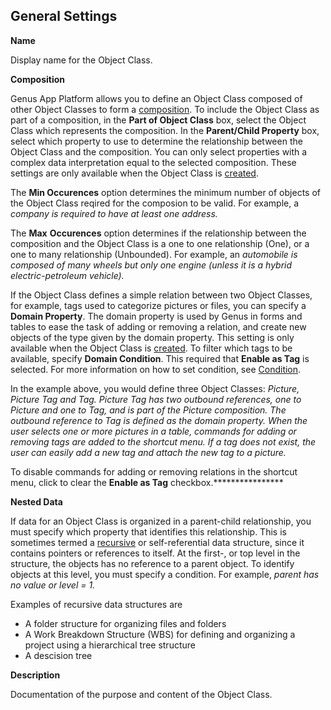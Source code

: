 ## General Settings

**Name**

Display name for the Object Class.

**Composition**

Genus App Platform allows you to define an Object Class composed of other Object Classes to form a [composition](../../../installation-and-configuration/composition.md "Composition"). To include the Object Class as part of a composition, in the **Part of Object Class** box, select the Object Class which represents the composition. In the **Parent/Child Property** box, select which property to use to determine the relationship between the Object Class and the composition. You can only select properties with a complex data interpretation equal to the selected composition. These settings are only available when the Object Class is [created](../../data/object-class/create-a-new-object-domain.md).

The **Min Occurences** option determines the minimum number of objects of the Object Class reqired for the composion to be valid. For example, a <span style="FONT-STYLE: italic">company is required to have at least one <span style="FONT-STYLE: italic">address.

The **Max** **Occurences** option determines if the relationship between the composition and the Object Class is a one to one relationship (One), or a one to many relationship (Unbounded). For example, an <span style="FONT-STYLE: italic">automobile is composed of many <span style="FONT-STYLE: italic">wheels but only one <span style="FONT-STYLE: italic">engine (unless it is a hybrid electric-petroleum vehicle).

If the Object Class defines a simple relation between two Object Classes, for example, tags used to categorize pictures or files, you can specify a **Domain Property**. The domain property is used by Genus in forms and tables to ease the task of adding or removing a relation, and create new objects of the type given by the domain property. This setting is only available when the Object Class is [created](../../data/object-class/create-a-new-object-domain.md). To filter which tags to be available, specify **Domain Condition**. This required that **Enable as Tag** is selected. For more information on how to set condition, see [Condition](../../common-concepts/conditions.md).

In the example above, you would define three Object Classes: <span style="FONT-STYLE: italic">Picture, <span style="FONT-STYLE: italic">Picture Tag and <span style="FONT-STYLE: italic">Tag. <span style="FONT-STYLE: italic">Picture Tag has two outbound references, one to <span style="FONT-STYLE: italic">Picture and one to <span style="FONT-STYLE: italic">Tag, and is part of the <span style="FONT-STYLE: italic">Picture composition. The outbound reference to <span style="FONT-STYLE: italic">Tag is defined as the domain property. When the user selects one or more pictures in a table, commands for adding or removing tags are added to the shortcut menu. If a tag does not exist, the user can easily add a new tag and attach the new tag to a picture.

To disable commands for adding or removing relations in the shortcut menu, click to clear the **Enable as Tag** checkbox.****************

**Nested Data**

If data for an Object Class is organized in a parent-child relationship, you must specify which property that identifies this relationship. This is sometimes termed a [recursive](../../glossary.md) or self-referential data structure, since it contains pointers or references to itself. At the first-, or top level in the structure, the objects has no reference to a parent object. To identify objects at this level, you must specify a condition. For example, <span style="FONT-STYLE: italic">parent has no value or <span style="FONT-STYLE: italic">level = 1.

Examples of recursive data structures are

*   A folder structure for organizing files and folders
*   A Work Breakdown Structure (WBS) for defining and organizing a project using a hierarchical tree structure
*   A descision tree

**Description**

Documentation of the purpose and content of the Object Class.